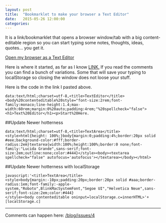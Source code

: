 ```yaml
---
layout: post
title:  "Bookmarklet to make your browser a Text Editor"
date:   2015-05-26 12:00:00
categories:
---
```


It is a link/bookmarklet that opens a browser window/tab with a big content-editable region so you can start typing some notes, thoughts, ideas, quotes... you get it.

<a title="Open as Text Editor" target="_blank" href="data:text/html;charset=utf-8,%20%3ctitle%3eTextEditor%3c/title%3e%3cbody%20contenteditable%20style=%22font-size:2rem;font-family:monaco;line-height:1.4;max-width:60rem;margin:0%20auto;padding:4rem;%22%20spellcheck=%22false%22%3e%3ch1%3eText%20Editor%3c/h1%3e%3cp%3eStart%20Here.">Open my browser as a Text Editor</a>

Here is where it started, as far as I know <a href="https://coderwall.com/p/lhsrcq" target="_blank">LINK.</a> If you read the comments you can find a bunch of variations. Some that will save your typing to localStorage so closing the window does not loose your stuff.

Here is the code in the link I pasted above.

<pre><code>data:text/html;charset=utf-8,&lt;title&gt;TextEditor&lt;/title&gt;&lt;body%20contenteditable%20style="font-size:2rem;font-family:monaco;line-height:1.4;max-width:60rem;margin:0%20auto;padding:4rem;"%20spellcheck="false"&gt;&lt;h1&gt;Text%20Editor&lt;/h1&gt;&lt;p&gt;Start%20Here.</code></pre>

##Update
Newer hotterness

<pre><code>data:text/html;charset=utf-8,&lt;title&gt;TextArea&lt;/title&gt;&lt;style&gt;html{height: 100%;}body{margin:0;padding:4%;border:20px solid #eee;background-color:#fff;border-radius:2em}textarea{width:100%;height:100%;border:0 none;font-family:&quot;Lucida Grande&quot;,sans-serif;font-size:2em;outline:none;color:#444}&lt;/style&gt;&lt;body&gt;&lt;textarea spellcheck=&quot;false&quot; autofocus=&apos;autofocus&apos;&gt;&lt;/textarea&gt;&lt;/body&gt;&lt;/html&gt;</code></pre>

##Update
Newer hotterness with localStorage

<pre><code>javascript:&apos;&lt;title&gt;TextArea&lt;/title&gt;&lt;style&gt;body{margin:-10px;padding:20px;border:20px solid #aaa;border-radius:1em;font-family:-apple-system,&quot;Roboto&quot;,BlinkMacSystemFont,&quot;Segoe UI&quot;,&quot;Helvetica Neue&quot;,sans-serif;font-size:2em;color:#444}
&lt;/style&gt;&lt;body contenteditable oninput=localStorage.c=innerHTML&gt;&apos;+[localStorage.c]</code></pre>

---

Comments can happen here: [/blog/issues/4](https://github.com/getsetbro/blog/issues/4)
